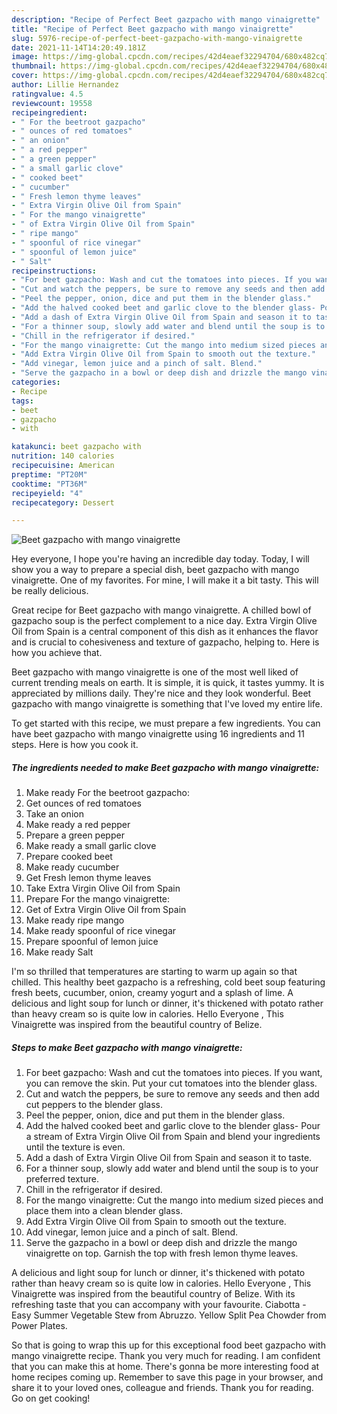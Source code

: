 ```yaml
---
description: "Recipe of Perfect Beet gazpacho with mango vinaigrette"
title: "Recipe of Perfect Beet gazpacho with mango vinaigrette"
slug: 5976-recipe-of-perfect-beet-gazpacho-with-mango-vinaigrette
date: 2021-11-14T14:20:49.181Z
image: https://img-global.cpcdn.com/recipes/42d4eaef32294704/680x482cq70/beet-gazpacho-with-mango-vinaigrette-recipe-main-photo.jpg
thumbnail: https://img-global.cpcdn.com/recipes/42d4eaef32294704/680x482cq70/beet-gazpacho-with-mango-vinaigrette-recipe-main-photo.jpg
cover: https://img-global.cpcdn.com/recipes/42d4eaef32294704/680x482cq70/beet-gazpacho-with-mango-vinaigrette-recipe-main-photo.jpg
author: Lillie Hernandez
ratingvalue: 4.5
reviewcount: 19558
recipeingredient:
- " For the beetroot gazpacho"
- " ounces of red tomatoes"
- " an onion"
- " a red pepper"
- " a green pepper"
- " a small garlic clove"
- " cooked beet"
- " cucumber"
- " Fresh lemon thyme leaves"
- " Extra Virgin Olive Oil from Spain"
- " For the mango vinaigrette"
- " of Extra Virgin Olive Oil from Spain"
- " ripe mango"
- " spoonful of rice vinegar"
- " spoonful of lemon juice"
- " Salt"
recipeinstructions:
- "For beet gazpacho: Wash and cut the tomatoes into pieces. If you want, you can remove the skin. Put your cut tomatoes into the blender glass."
- "Cut and watch the peppers, be sure to remove any seeds and then add cut peppers to the blender glass."
- "Peel the pepper, onion, dice and put them in the blender glass."
- "Add the halved cooked beet and garlic clove to the blender glass- Pour a stream of Extra Virgin Olive Oil from Spain and blend your ingredients until the texture is even."
- "Add a dash of Extra Virgin Olive Oil from Spain and season it to taste."
- "For a thinner soup, slowly add water and blend until the soup is to your preferred texture."
- "Chill in the refrigerator if desired."
- "For the mango vinaigrette: Cut the mango into medium sized pieces and place them into a clean blender glass."
- "Add Extra Virgin Olive Oil from Spain to smooth out the texture."
- "Add vinegar, lemon juice and a pinch of salt. Blend."
- "Serve the gazpacho in a bowl or deep dish and drizzle the mango vinaigrette on top. Garnish the top with fresh lemon thyme leaves."
categories:
- Recipe
tags:
- beet
- gazpacho
- with

katakunci: beet gazpacho with 
nutrition: 140 calories
recipecuisine: American
preptime: "PT20M"
cooktime: "PT36M"
recipeyield: "4"
recipecategory: Dessert

---
```



![Beet gazpacho with mango vinaigrette](https://img-global.cpcdn.com/recipes/42d4eaef32294704/680x482cq70/beet-gazpacho-with-mango-vinaigrette-recipe-main-photo.jpg)

Hey everyone, I hope you're having an incredible day today. Today, I will show you a way to prepare a special dish, beet gazpacho with mango vinaigrette. One of my favorites. For mine, I will make it a bit tasty. This will be really delicious.

Great recipe for Beet gazpacho with mango vinaigrette. A chilled bowl of gazpacho soup is the perfect complement to a nice day. Extra Virgin Olive Oil from Spain is a central component of this dish as it enhances the flavor and is crucial to cohesiveness and texture of gazpacho, helping to. Here is how you achieve that.

Beet gazpacho with mango vinaigrette is one of the most well liked of current trending meals on earth. It is simple, it is quick, it tastes yummy. It is appreciated by millions daily. They're nice and they look wonderful. Beet gazpacho with mango vinaigrette is something that I've loved my entire life.


To get started with this recipe, we must prepare a few ingredients. You can have beet gazpacho with mango vinaigrette using 16 ingredients and 11 steps. Here is how you cook it.

<!--inarticleads1-->

##### The ingredients needed to make Beet gazpacho with mango vinaigrette:

1. Make ready  For the beetroot gazpacho:
1. Get  ounces of red tomatoes
1. Take  an onion
1. Make ready  a red pepper
1. Prepare  a green pepper
1. Make ready  a small garlic clove
1. Prepare  cooked beet
1. Make ready  cucumber
1. Get  Fresh lemon thyme leaves
1. Take  Extra Virgin Olive Oil from Spain
1. Prepare  For the mango vinaigrette:
1. Get  of Extra Virgin Olive Oil from Spain
1. Make ready  ripe mango
1. Make ready  spoonful of rice vinegar
1. Prepare  spoonful of lemon juice
1. Make ready  Salt


I&#39;m so thrilled that temperatures are starting to warm up again so that chilled. This healthy beet gazpacho is a refreshing, cold beet soup featuring fresh beets, cucumber, onion, creamy yogurt and a splash of lime. A delicious and light soup for lunch or dinner, it&#39;s thickened with potato rather than heavy cream so is quite low in calories. Hello Everyone , This Vinaigrette was inspired from the beautiful country of Belize. 

<!--inarticleads2-->

##### Steps to make Beet gazpacho with mango vinaigrette:

1. For beet gazpacho: Wash and cut the tomatoes into pieces. If you want, you can remove the skin. Put your cut tomatoes into the blender glass.
1. Cut and watch the peppers, be sure to remove any seeds and then add cut peppers to the blender glass.
1. Peel the pepper, onion, dice and put them in the blender glass.
1. Add the halved cooked beet and garlic clove to the blender glass- Pour a stream of Extra Virgin Olive Oil from Spain and blend your ingredients until the texture is even.
1. Add a dash of Extra Virgin Olive Oil from Spain and season it to taste.
1. For a thinner soup, slowly add water and blend until the soup is to your preferred texture.
1. Chill in the refrigerator if desired.
1. For the mango vinaigrette: Cut the mango into medium sized pieces and place them into a clean blender glass.
1. Add Extra Virgin Olive Oil from Spain to smooth out the texture.
1. Add vinegar, lemon juice and a pinch of salt. Blend.
1. Serve the gazpacho in a bowl or deep dish and drizzle the mango vinaigrette on top. Garnish the top with fresh lemon thyme leaves.


A delicious and light soup for lunch or dinner, it&#39;s thickened with potato rather than heavy cream so is quite low in calories. Hello Everyone , This Vinaigrette was inspired from the beautiful country of Belize. With its refreshing taste that you can accompany with your favourite. Ciabotta - Easy Summer Vegetable Stew from Abruzzo. Yellow Split Pea Chowder from Power Plates. 

So that is going to wrap this up for this exceptional food beet gazpacho with mango vinaigrette recipe. Thank you very much for reading. I am confident that you can make this at home. There's gonna be more interesting food at home recipes coming up. Remember to save this page in your browser, and share it to your loved ones, colleague and friends. Thank you for reading. Go on get cooking!
